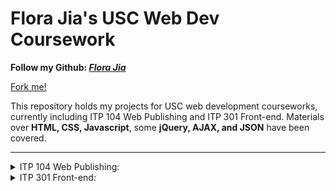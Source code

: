 # Flora Jia's USC Web Dev Coursework

**Follow my Github: _[Flora Jia](https://github.com/Flora-jia-jfr)_**

<a id="forkme_banner" href="https://github.com/Flora-jia-jfr">Fork me!</a>

This repository holds my projects for USC web development courseworks, currently including ITP 104 Web Publishing and ITP 301 Front-end. Materials over **HTML, CSS, Javascript**, some **jQuery, AJAX, and JSON** have been covered.

---
<details>
<summary>ITP 104 Web Publishing:</summary>
<ul>
  <li><a href="https://github.com/Flora-jia-jfr/USC-ITP-coursework/tree/master/ITP104/Assignments_and_labs">Assignments and Labs</a></li>
  <li><a href="https://github.com/Flora-jia-jfr/USC-ITP-coursework/tree/master/ITP104/Lectures">Lectures</a></li>
  <li><a href="https://github.com/Flora-jia-jfr/USC-ITP-coursework/tree/master/ITP104/Midterm%20Exam">Midterm Exam</a></li>
  <li><a href="https://github.com/Flora-jia-jfr/USC-ITP-coursework/blob/master/ITP104/syllabus.pdf">Syllabus</a></li>
  <li><a href="https://github.com/Flora-jia-jfr/USC-ITP-coursework/tree/master/ITP104/Assignments_and_labs/final_project">My Final Projects</a></li>
</ul>
</details>

<details>
<summary>ITP 301 Front-end:</summary>
<ul>
  <li><a href="https://github.com/Flora-jia-jfr/USC-ITP-coursework/tree/master/ITP301/Labs_and_Assignments">Assignments and Labs</a></li>
  <li><a href="https://github.com/Flora-jia-jfr/USC-ITP-coursework/tree/master/ITP301/Lectures">Lectures</a></li>
  <li><a href="https://github.com/Flora-jia-jfr/USC-ITP-coursework/blob/master/ITP301/syllabus.pdf">Syllabus</a></li>
  <li><a href="https://github.com/Flora-jia-jfr/USC-ITP-coursework/tree/master/ITP301/Labs_and_Assignments/Final_Project">My Final Projects</a></li>
</ul>
</details>
